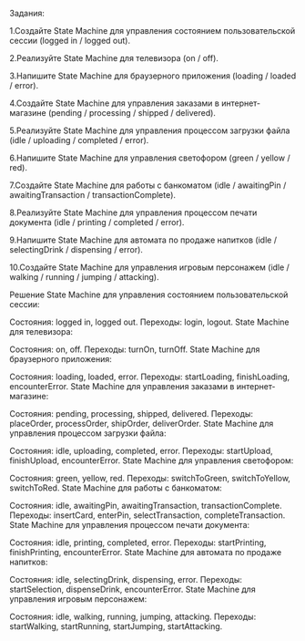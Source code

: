 Задания:

1.Создайте State Machine для управления состоянием пользовательской сессии (logged in / logged out).

2.Реализуйте State Machine для телевизора (on / off).

3.Напишите State Machine для браузерного приложения (loading / loaded / error).

4.Создайте State Machine для управления заказами в интернет-магазине (pending / processing / shipped / delivered).

5.Реализуйте State Machine для управления процессом загрузки файла (idle / uploading / completed / error).

6.Напишите State Machine для управления светофором (green / yellow / red).

7.Создайте State Machine для работы с банкоматом (idle / awaitingPin / awaitingTransaction / transactionComplete).

8.Реализуйте State Machine для управления процессом печати документа (idle / printing / completed / error).

9.Напишите State Machine для автомата по продаже напитков (idle / selectingDrink / dispensing / error).

10.Создайте State Machine для управления игровым персонажем (idle / walking / running / jumping / attacking).

Решение
State Machine для управления состоянием пользовательской сессии:

Состояния: logged in, logged out.
Переходы: login, logout.
State Machine для телевизора:

Состояния: on, off.
Переходы: turnOn, turnOff.
State Machine для браузерного приложения:

Состояния: loading, loaded, error.
Переходы: startLoading, finishLoading, encounterError.
State Machine для управления заказами в интернет-магазине:

Состояния: pending, processing, shipped, delivered.
Переходы: placeOrder, processOrder, shipOrder, deliverOrder.
State Machine для управления процессом загрузки файла:

Состояния: idle, uploading, completed, error.
Переходы: startUpload, finishUpload, encounterError.
State Machine для управления светофором:

Состояния: green, yellow, red.
Переходы: switchToGreen, switchToYellow, switchToRed.
State Machine для работы с банкоматом:

Состояния: idle, awaitingPin, awaitingTransaction, transactionComplete.
Переходы: insertCard, enterPin, selectTransaction, completeTransaction.
State Machine для управления процессом печати документа:

Состояния: idle, printing, completed, error.
Переходы: startPrinting, finishPrinting, encounterError.
State Machine для автомата по продаже напитков:

Состояния: idle, selectingDrink, dispensing, error.
Переходы: startSelection, dispenseDrink, encounterError.
State Machine для управления игровым персонажем:

Состояния: idle, walking, running, jumping, attacking.
Переходы: startWalking, startRunning, startJumping, startAttacking.
